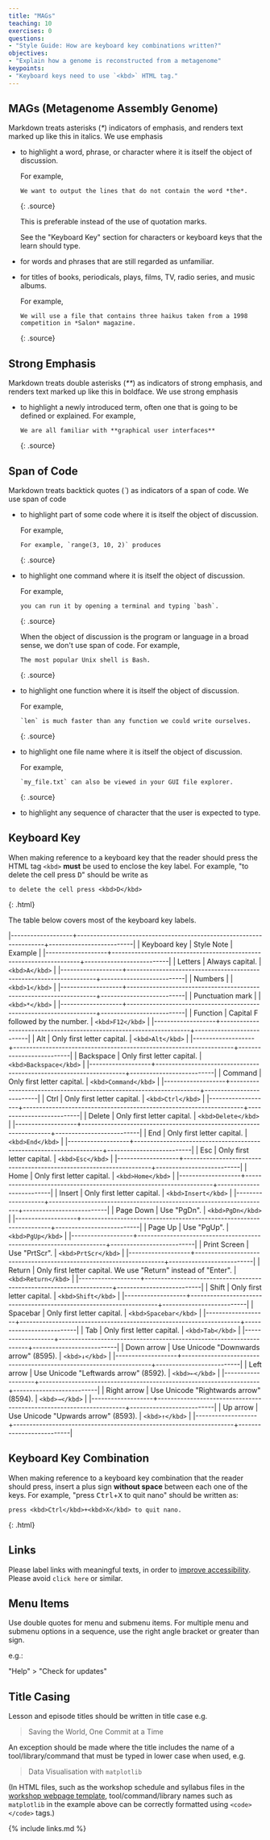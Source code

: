 ```yaml
---
title: "MAGs"
teaching: 10
exercises: 0
questions:
- "Style Guide: How are keyboard key combinations written?"
objectives:
- "Explain how a genome is reconstructed from a metagenome"
keypoints:
- "Keyboard keys need to use `<kbd>` HTML tag."
---
```


## MAGs (Metagenome Assembly Genome)  

Markdown treats asterisks (_*_) indicators of emphasis,
and renders text marked up like this in italics.
We use emphasis

- to highlight a word, phrase, or character where it is itself the object of discussion.

  For example,

  ~~~
  We want to output the lines that do not contain the word *the*.
  ~~~
  {: .source}

  This is preferable instead of the use of quotation marks.

  See the "Keyboard Key" section for characters or keyboard keys that the learn should type.

- for words and phrases that are still regarded as unfamiliar.
- for titles of books, periodicals, plays, films, TV, radio series, and music albums.

  For example,

  ~~~
  We will use a file that contains three haikus taken from a 1998 competition in *Salon* magazine.
  ~~~
  {: .source}

## Strong Emphasis

Markdown treats double asterisks (_**_) as indicators of strong emphasis,
and renders text marked up like this in boldface.
We use strong emphasis

- to highlight a newly introduced term, often one that is going to be defined or explained.
  For example,

  ~~~
  We are all familiar with **graphical user interfaces**
  ~~~
  {: .source}

## Span of Code

Markdown treats backtick quotes (_\`_) as indicators of a span of code.
We use span of code

- to highlight part of some code where it is itself the object of discussion.

  For example,

  ~~~
  For example, `range(3, 10, 2)` produces
  ~~~
  {: .source}
- to highlight one command where it is itself the object of discussion.

  For example,

  ~~~
  you can run it by opening a terminal and typing `bash`.
  ~~~
  {: .source}

  When the object of discussion is the program or language in a broad sense,
  we don't use span of code. For example,

  ~~~
  The most popular Unix shell is Bash.
  ~~~
  {: .source}
- to highlight one function where it is itself the object of discussion.

  For example,

  ~~~
  `len` is much faster than any function we could write ourselves.
  ~~~
  {: .source}
- to highlight one file name where it is itself the object of discussion.

  For example,

  ~~~
  `my_file.txt` can also be viewed in your GUI file explorer.
  ~~~
  {: .source}
- to highlight any sequence of character that the user is expected to type.

## Keyboard Key

When making reference to a keyboard key that the reader should press
the HTML tag `<kbd>` **must** be used to enclose the key label.
For example, "to delete the cell press <kbd>D</kbd>" should be write as

~~~
to delete the cell press <kbd>D</kbd>
~~~
{: .html}

The table below covers most of the keyboard key labels.

|-------------------+--------------------------------------------------------------------+--------------------------|
|   Keyboard key    |                             Style Note                             |         Example          |
|-------------------+--------------------------------------------------------------------+--------------------------|
|      Letters      |                          Always capital.                           |      `<kbd>A</kbd>`      |
|-------------------+--------------------------------------------------------------------+--------------------------|
|      Numbers      |                                                                    |      `<kbd>1</kbd>`      |
|-------------------+--------------------------------------------------------------------+--------------------------|
|  Punctuation mark |                                                                    |      `<kbd>*</kbd>`      |
|-------------------+--------------------------------------------------------------------+--------------------------|
|     Function      |                 Capital F followed by the number.                  |     `<kbd>F12</kbd>`     |
|-------------------+--------------------------------------------------------------------+--------------------------|
|        Alt        |                     Only first letter capital.                     |     `<kbd>Alt</kbd>`     |
|-------------------+--------------------------------------------------------------------+--------------------------|
|     Backspace     |                     Only first letter capital.                     |  `<kbd>Backspace</kbd>`  |
|-------------------+--------------------------------------------------------------------+--------------------------|
|      Command      |                     Only first letter capital.                     |   `<kbd>Command</kbd>`   |
|-------------------+--------------------------------------------------------------------+--------------------------|
|       Ctrl        |                     Only first letter capital.                     |    `<kbd>Ctrl</kbd>`     |
|-------------------+--------------------------------------------------------------------+--------------------------|
|      Delete       |                     Only first letter capital.                     |   `<kbd>Delete</kbd>`    |
|-------------------+--------------------------------------------------------------------+--------------------------|
|        End        |                     Only first letter capital.                     |     `<kbd>End</kbd>`     |
|-------------------+--------------------------------------------------------------------+--------------------------|
|        Esc        |                     Only first letter capital.                     |     `<kbd>Esc</kbd>`     |
|-------------------+--------------------------------------------------------------------+--------------------------|
|       Home        |                     Only first letter capital.                     |    `<kbd>Home</kbd>`     |
|-------------------+--------------------------------------------------------------------+--------------------------|
|      Insert       |                     Only first letter capital.                     |   `<kbd>Insert</kbd>`    |
|-------------------+--------------------------------------------------------------------+--------------------------|
|     Page Down     |                            Use "PgDn".                             |    `<kbd>PgDn</kbd>`     |
|-------------------+--------------------------------------------------------------------+--------------------------|
|      Page Up      |                            Use "PgUp".                             |    `<kbd>PgUp</kbd>`     |
|-------------------+--------------------------------------------------------------------+--------------------------|
|   Print Screen    |                           Use "PrtScr".                            |   `<kbd>PrtScr</kbd>`    |
|-------------------+--------------------------------------------------------------------+--------------------------|
|      Return       |   Only first letter capital. We use "Return" instead of "Enter".   |   `<kbd>Return</kbd>`    |
|-------------------+--------------------------------------------------------------------+--------------------------|
|       Shift       |                     Only first letter capital.                     |    `<kbd>Shift</kbd>`    |
|-------------------+--------------------------------------------------------------------+--------------------------|
|      Spacebar     |                     Only first letter capital.                     |  `<kbd>Spacebar</kbd>`   |
|-------------------+--------------------------------------------------------------------+--------------------------|
|        Tab        |                     Only first letter capital.                     |     `<kbd>Tab</kbd>`     |
|-------------------+--------------------------------------------------------------------+--------------------------|
|    Down arrow     |               Use Unicode "Downwards arrow" (8595).                |      `<kbd>↓</kbd>`      |
|-------------------+--------------------------------------------------------------------+--------------------------|
|    Left arrow     |               Use Unicode "Leftwards arrow" (8592).                |      `<kbd>←</kbd>`      |
|-------------------+--------------------------------------------------------------------+--------------------------|
|    Right arrow    |               Use Unicode "Rightwards arrow" (8594).               |      `<kbd>→</kbd>`      |
|-------------------+--------------------------------------------------------------------+--------------------------|
|     Up arrow      |                Use Unicode "Upwards arrow" (8593).                 |      `<kbd>↑</kbd>`      |
|-------------------+--------------------------------------------------------------------+--------------------------|

## Keyboard Key Combination

When making reference to a keyboard key combination that the reader should press,
insert a plus sign **without space** between each one of the keys.
For example, "press <kbd>Ctrl</kbd>+<kbd>X</kbd> to quit nano" should be written as:

~~~
press <kbd>Ctrl</kbd>+<kbd>X</kbd> to quit nano.
~~~
{: .html}


## Links

Please label links with meaningful texts, in order to [improve
accessibility](https://webaccess.berkeley.edu/ask-pecan/click-here). Please avoid
`click here` or similar.

## Menu Items

Use double quotes for menu and submenu items. For multiple menu and submenu options in a sequence, use the right angle bracket or greater than sign.

e.g.:

"Help" > "Check for updates"  

## Title Casing

Lesson and episode titles should be written in title case e.g.

> Saving the World, One Commit at a Time

An exception should be made where the title includes the name of a tool/library/command that must be typed in lower case when used, e.g.

> Data Visualisation with `matplotlib`

(In HTML files, such as the workshop schedule and syllabus files in the [workshop webpage template](https://github.com/carpentries/workshop-template), tool/command/library names such as `matplotlib` in the example above can be correctly formatted using `<code></code>` tags.)

{% include links.md %}
